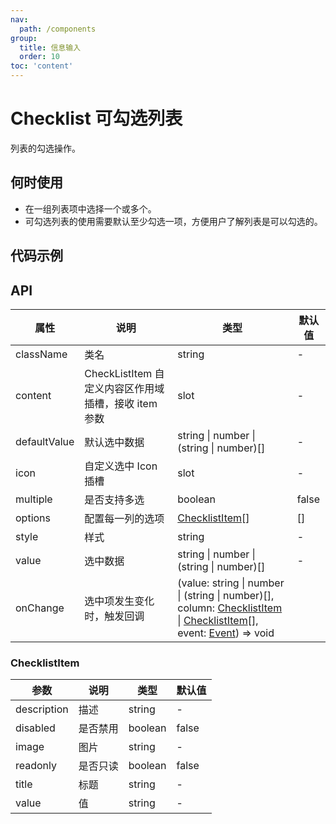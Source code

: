 ```yaml
---
nav:
  path: /components
group:
  title: 信息输入
  order: 10
toc: 'content'
---
```


# Checklist 可勾选列表

<!-- <code src="../../docs/components/compatibility.tsx" inline="true"></code> -->

列表的勾选操作。

## 何时使用
- 在一组列表项中选择一个或多个。
- 可勾选列表的使用需要默认至少勾选一项，方便用户了解列表是可以勾选的。

## 代码示例
<!-- <code src='pages/Checklist/index'></code> -->

## API
| 属性       | 说明                                                             | 类型                        | 默认值 |
| ---------- | ---------------------------------------------------------------- | --------------------------- | ------ |
| className  | 类名                                                             | string                      | -      |
| content    | CheckListItem 自定义内容区作用域插槽，接收 item 参数              | slot                        | -      |
| defaultValue | 默认选中数据                                                    | string \| number \| (string \| number)[] | - |
| icon       | 自定义选中 Icon 插槽                                             | slot                        | -      |
| multiple   | 是否支持多选                                                     | boolean                     | false  |
| options    | 配置每一列的选项                                                 | [ChecklistItem](#checklistitem)[] | []     |
| style      | 样式                                                             | string                      | -      |
| value      | 选中数据                                                         | string \| number \| (string \| number)[] | - |
| onChange   | 选中项发生变化时，触发回调                                       | (value: string \| number \| (string \| number)[], column: [ChecklistItem](#checklistitem) \| [ChecklistItem](#checklistitem)[], event:  [Event](https://opendocs.alipay.com/mini/framework/event-object)) => void |

### ChecklistItem

| 参数        | 说明     | 类型    | 默认值 |
| ----------- | -------- | ------- | ------ |
| description | 描述     | string  | -      |
| disabled    | 是否禁用 | boolean | false  |
| image       | 图片     | string  | -      |
| readonly    | 是否只读 | boolean | false  |
| title       | 标题     | string  | -      |
| value       | 值       | string  | -      |

